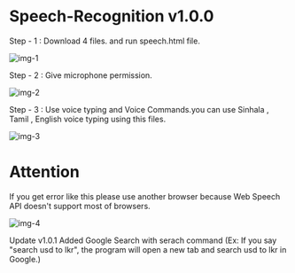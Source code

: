 # Speech-Recognition v1.0.0
Step - 1 : Download 4 files. and run speech.html file.

![img-1](https://user-images.githubusercontent.com/99143916/170833389-877442ef-8488-42d7-b287-264085c4032f.jpeg)

Step - 2 : Give microphone permission.

![img-2](https://user-images.githubusercontent.com/99143916/170833461-9a23d900-db28-49f9-85d4-f8b0b697546e.jpeg)

Step - 3 : Use voice typing and Voice Commands.you can use Sinhala , Tamil , English voice typing using this files.

![img-3](https://user-images.githubusercontent.com/99143916/170833523-fe956791-d723-4a4a-b496-520c9a19e1dd.png)

# Attention 
If you get error like this please use another browser because Web Speech API doesn't support most of browsers.


![img-4](https://user-images.githubusercontent.com/99143916/170833800-311bd076-08a3-4583-81ef-39e41650c39c.png)


Update v1.0.1
Added Google Search with serach command (Ex: If you say "search usd to lkr", the program will open a new tab and search usd to lkr in Google.)
